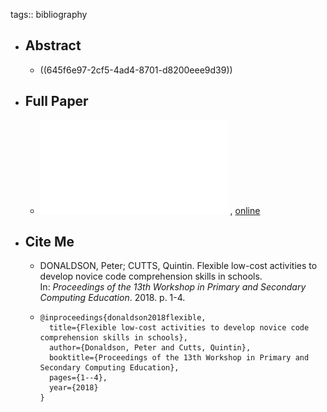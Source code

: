 tags:: bibliography

- ## Abstract
	- ((645f6e97-2cf5-4ad4-8701-d8200eee9d39))
- ## Full Paper
	- ![local copy](../assets/flexible-low-cost-exercises_1683975813928_0.pdf) , [online](https://eprints.gla.ac.uk/198139/1/198139.pdf)
- ## Cite Me
	- DONALDSON, Peter; CUTTS, Quintin. Flexible low-cost activities to develop novice code comprehension skills in schools. In: *Proceedings of the 13th Workshop in Primary and Secondary Computing Education*. 2018. p. 1-4.
	- ```
	  @inproceedings{donaldson2018flexible,
	    title={Flexible low-cost activities to develop novice code comprehension skills in schools},
	    author={Donaldson, Peter and Cutts, Quintin},
	    booktitle={Proceedings of the 13th Workshop in Primary and Secondary Computing Education},
	    pages={1--4},
	    year={2018}
	  }
	  ```